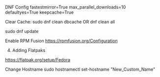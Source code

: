 DNF Config
fastestmirror=True
max_parallel_downloads=10
defaultyes=True
keepcache=True

Clear Cache: sudo dnf clean dbcache OR dnf clean all


sudo dnf update

Enable RPM Fusion
https://rpmfusion.org/Configuration

4. Adding Flatpaks

https://flatpak.org/setup/Fedora

Change Hostname
sudo hostnamectl set-hostname "New_Custom_Name"


